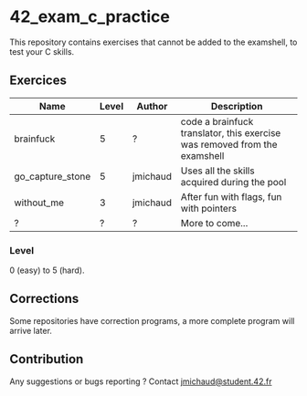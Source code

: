 # 42_exam_c_practice
This repository contains exercises that cannot be added to the examshell, to test your C skills.

## Exercices
| Name | Level | Author | Description |
| --- | --- | --- | --- |
| brainfuck | 5 | ? | code a brainfuck translator, this exercise was removed from the examshell |
| go_capture_stone | 5 | jmichaud | Uses all the skills acquired during the pool |
| without_me | 3 | jmichaud | After fun with flags, fun with pointers |
| ? | ? | ? | More to come... |

### Level
0 (easy) to 5 (hard).

## Corrections
Some repositories have correction programs, a more complete program will arrive later.

## Contribution
Any suggestions or bugs reporting ?
Contact jmichaud@student.42.fr
